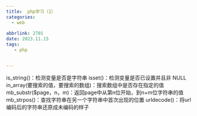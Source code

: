 ```yaml
---
title:  php学习（1）
categories:
  - web
  
abbrlink: 2701
date: 2023.11.15
tags: 
   - php


---
```


is_string()：检测变量是否是字符串
isset()：检测变量是否已设置并且非 NULL
in_array(要搜索的值，要搜索的数组)：搜索数组中是否存在指定的值
mb_substr($page，n，m)：返回page中从第n位开始，到n+m位字符串的值
mb_strpos()：查找字符串在另一个字符串中首次出现的位置
urldecode()：将url编码后的字符串还原成未编码的样子


